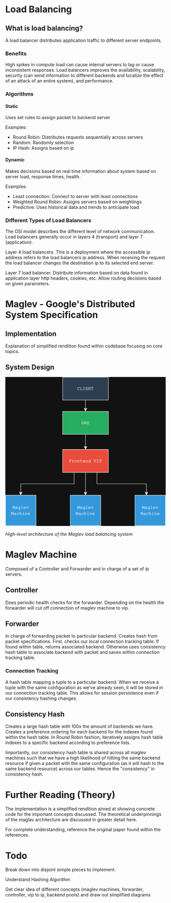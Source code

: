 # Load Balancing

## What is load balancing?

A load balancer distributes application traffic to different server endpoints.
### Benefits

High spikes in compute load can cause internal servers to lag or cause inconsistent responses. Load balancers improves the availability, scalability, security (can send information to different backends and localize the effect of an attack of an entire system), and performance.
### Algorithms

#### Static
Uses set rules to assign packet to backend server

Examples:
- Round Robin: Distributes requests sequentially across servers
- Random: Randomly selection
- IP Hash: Assigns based on ip

#### Dynamic
Makes decisions based on real time information about system based on server load, response times, health.

Examples:
- Least connection: Connect to server with least connections
- Weighted Round Robin: Assigns servers based on weightings
- Predictive: Uses historical data and trends to anticipate load

### Different Types of Load Balancers

The OSI model describes the different level of network communication. Load balancers generally occur in layers 4 (transport) and layer 7 (application).

Layer 4 load balancers. This is a deployment where the accessible ip address refers to the load balancers ip address. When receiving the request the load balancer changes the destination ip to its selected end server.

Layer 7 load balancer. Distribute information based on data found in application layer http headers, cookies, etc. Allow routing decisions based on given parameters.

# Maglev - Google's Distributed System Specification

## Implementation

Explanation of simplified rendition found within codebase focusing on core topics.
## System Design


![High Level Diagram](images/high-level-diagram.png)

*High-level architecture of the Maglev load balancing system*

# Maglev Machine

Composed of a Controller and Forwarder and in charge of a set of ip servers.

## Controller

Does periodic health checks for the forwarder. Depending on the health the forwarder will cut off connection of maglev machine to vip.

## Forwarder

In charge of forwarding packet to particular backend. Creates hash from packet specifications. First, checks our local connection tracking table. If found within table, returns associated backend. Otherwise uses consistency hash table to associate backend with packet and saves within connection tracking table.

### Connection Tracking

A hash table mapping a tuple to a particular backend. When we receive a tuple with the same configuration as we've already seen, it will be stored in our connection tracking table. This allows for session persistence even if our consistency hashing changes.

## Consistency Hash

Creates a large hash table with 100x the amount of backends we have. Creates a preference ordering for each backend for the indexes found within the hash table. In Round Robin fashion, iteratively assigns hash table indexes to a specific backend according to preference lists.

Importantly, our consistency hash table is shared across all maglev machines such that we have a high likelihood of hitting the same backend resource if given a packet with the same configuration (as it will hash to the same backend resource) across our tables. Hence the "consistency" in consistency hash.

# Further Reading (Theory)

The implementation is a simplified rendition aimed at showing concrete code for the important concepts discussed. The theoretical underpinnings of the maglav architecture are discussed in greater detail here.

For complete understanding, reference the original paper found within the references.

## 

  
  

# Todo

  

Break down into disjoint simple pieces to implement.

Understand Hashing Algorithm

Get clear idea of different concepts (maglev machines, forwarder, controller, vip to ip, backend pools) and draw out simplified diagrams